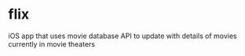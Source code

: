 # flix
iOS app that uses movie database API to update with details of movies currently in movie theaters

